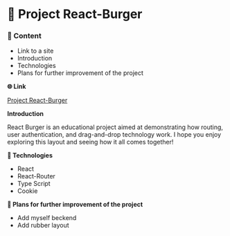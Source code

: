 # 🍔 Project React-Burger

### 📜 Content
* Link to a site
* Introduction
* Technologies
* Plans for further improvement of the project

**🌐 Link**

[Project React-Burger](https://react-burger-rho.vercel.app/)

**Introduction**

React Burger is an educational project aimed at demonstrating how routing, user authentication, and drag-and-drop technology work. I hope you enjoy exploring this layout and seeing how it all comes together!

**🦾 Technologies**

* React
* React-Router
* Type Script
* Cookie

**🧠 Plans for further improvement of the project**

* Add myself beckend
* Add rubber layout
